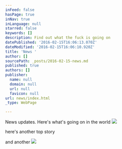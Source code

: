 ```yaml
---
inFeed: false
hasPage: true
inNav: true
inLanguage: null
starred: false
keywords: []
description: Find out what the fuck is going on
datePublished: '2016-02-15T16:06:13.070Z'
dateModified: '2016-02-15T16:06:10.920Z'
title: 'News '
author: []
sourcePath: _posts/2016-02-15-news.md
published: true
authors: []
publisher:
  name: null
  domain: null
  url: null
  favicon: null
url: news/index.html
_type: WebPage

---
```

News updates. Here's what's going on in the world
![](https://the-grid-user-content.s3-us-west-2.amazonaws.com/b6b771b8-e169-48cc-b54d-efa2fae8d805.JPG)

here's another top story

and another
![](https://the-grid-user-content.s3-us-west-2.amazonaws.com/0d66c617-c1ff-450d-81c0-bb6cf14c8c0e.JPG)